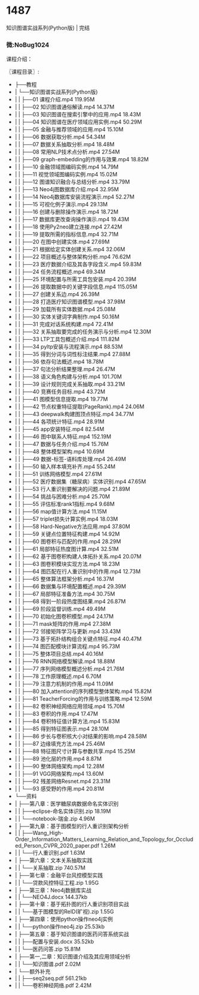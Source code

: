 # 1487
知识图谱实战系列(Python版) | 完结
### 微:NoBug1024 


课程介绍：

〖课程目录〗:     

- ├──教程  
- |   └──知识图谱实战系列(Python版)  
- |   |   ├──01 课程介绍.mp4  119.95M
- |   |   ├──02 知识图谱通俗解读.mp4  14.37M
- |   |   ├──03 知识图谱在搜索引擎中的应用.mp4  18.43M
- |   |   ├──04 知识图谱在医疗领域应用实例.mp4  50.29M
- |   |   ├──05 金融与推荐领域的应用.mp4  15.10M
- |   |   ├──06 数据获取分析.mp4  54.34M
- |   |   ├──07 数据关系抽取分析.mp4  18.48M
- |   |   ├──08 常用NLP技术点分析.mp4  27.54M
- |   |   ├──09 graph-embedding的作用与效果.mp4  18.82M
- |   |   ├──10 金融领域图编码实例.mp4  14.79M
- |   |   ├──11 视觉领域图编码实例.mp4  15.02M
- |   |   ├──12 图谱知识融合与总结分析.mp4  33.79M
- |   |   ├──13 Neo4j图数据库介绍.mp4  32.95M
- |   |   ├──14 Neo4j数据库安装流程演示.mp4  52.27M
- |   |   ├──15 可视化例子演示.mp4  29.13M
- |   |   ├──16 创建与删除操作演示.mp4  18.72M
- |   |   ├──17 数据库更改查询操作演示.mp4  19.43M
- |   |   ├──18 使用Py2neo建立连接.mp4  27.42M
- |   |   ├──19 提取所需的指标信息.mp4  32.71M
- |   |   ├──20 在图中创建实体.mp4  27.69M
- |   |   ├──21 根据给定实体创建关系.mp4  32.06M
- |   |   ├──22 项目概述与整体架构分析.mp4  76.62M
- |   |   ├──23 医疗数据介绍及其各字段含义.mp4  59.83M
- |   |   ├──24 任务流程概述.mp4  69.34M
- |   |   ├──25 环境配置与所需工具包安装.mp4  20.39M
- |   |   ├──26 提取数据中的关键字段信息.mp4  115.05M
- |   |   ├──27 创建关系边.mp4  26.39M
- |   |   ├──28 打造医疗知识图谱模型.mp4  37.98M
- |   |   ├──29 加载所有实体数据.mp4  25.08M
- |   |   ├──30 实体关键词字典制作.mp4  50.16M
- |   |   ├──31 完成对话系统构建.mp4  72.41M
- |   |   ├──32 关系抽取要完成的任务演示与分析.mp4  12.30M
- |   |   ├──33 LTP工具包概述介绍.mp4  111.82M
- |   |   ├──34 pyltp安装与流程演示.mp4  88.53M
- |   |   ├──35 得到分词与词性标注结果.mp4  27.88M
- |   |   ├──36 依存句法概述.mp4  18.78M
- |   |   ├──37 句法分析结果整理.mp4  26.47M
- |   |   ├──38 语义角色构建与分析.mp4  101.70M
- |   |   ├──39 设计规则完成关系抽取.mp4  33.21M
- |   |   ├──40 竞赛任务目标.mp4  43.72M
- |   |   ├──41 图模型信息提取.mp4  19.77M
- |   |   ├──42 节点权重特征提取(PageRank).mp4  24.06M
- |   |   ├──43 deepwalk构建图顶点特征.mp4  34.77M
- |   |   ├──44 各项统计特征.mp4  28.91M
- |   |   ├──45 app安装特征.mp4  82.54M
- |   |   ├──46 图中联系人特征.mp4  152.19M
- |   |   ├──47 数据与任务介绍.mp4  15.76M
- |   |   ├──48 整体模型架构.mp4  10.69M
- |   |   ├──49 数据-标签-语料库处理.mp4  26.49M
- |   |   ├──50 输入样本填充补齐.mp4  55.24M
- |   |   ├──51 训练网络模型.mp4  27.61M
- |   |   ├──52 医疗数据集（糖尿病）实体识别.mp4  47.65M
- |   |   ├──53 行人重识别要解决的问题.mp4  21.89M
- |   |   ├──54 挑战与困难分析.mp4  25.70M
- |   |   ├──55 评估标准rank1指标.mp4  9.68M
- |   |   ├──56 map值计算方法.mp4  11.15M
- |   |   ├──57 triplet损失计算实例.mp4  18.03M
- |   |   ├──58 Hard-Negative方法应用.mp4  37.80M
- |   |   ├──59 关键点位置特征构建.mp4  14.92M
- |   |   ├──60 图卷积与匹配的作用.mp4  28.29M
- |   |   ├──61 局部特征热度图计算.mp4  32.51M
- |   |   ├──62 基于图卷积构建人体拓扑关系.mp4  20.07M
- |   |   ├──63 图卷积模块实现方法.mp4  18.23M
- |   |   ├──64 图匹配在行人重识别中的作用.mp4  12.73M
- |   |   ├──65 整体算法框架分析.mp4  16.37M
- |   |   ├──66 数据集与环境配置概述.mp4  29.39M
- |   |   ├──67 局部特征准备方法.mp4  30.75M
- |   |   ├──68 得到一阶段热度图结果.mp4  26.87M
- |   |   ├──69 阶段监督训练.mp4  49.49M
- |   |   ├──70 初始化图卷积模型.mp4  24.17M
- |   |   ├──71 mask矩阵的作用.mp4  27.38M
- |   |   ├──72 邻接矩阵学习与更新.mp4  33.43M
- |   |   ├──73 基于拓扑结构组合关键点特征.mp4  40.47M
- |   |   ├──74 图匹配模块计算流程.mp4  95.73M
- |   |   ├──75 整体项目总结.mp4  40.16M
- |   |   ├──76 RNN网络模型解读.mp4  18.88M
- |   |   ├──77 序列网络模型概述分析.mp4  21.76M
- |   |   ├──78 工作原理概述.mp4  6.70M
- |   |   ├──79 注意力机制的作用.mp4  11.09M
- |   |   ├──80 加入attention的序列模型整体架构.mp4  15.82M
- |   |   ├──81 TeacherForcing的作用与训练策略.mp4  12.59M
- |   |   ├──82 卷积神经网络应用领域.mp4  15.70M
- |   |   ├──83 卷积的作用.mp4  17.47M
- |   |   ├──84 卷积特征值计算方法.mp4  15.83M
- |   |   ├──85 得到特征图表示.mp4  28.10M
- |   |   ├──86 步长与卷积核大小对结果的影响.mp4  28.58M
- |   |   ├──87 边缘填充方法.mp4  25.46M
- |   |   ├──88 特征图尺寸计算与参数共享.mp4  15.25M
- |   |   ├──89 池化层的作用.mp4  8.87M
- |   |   ├──90 整体网络架构.mp4  12.28M
- |   |   ├──91 VGG网络架构.mp4  13.60M
- |   |   ├──92 残差网络Resnet.mp4  23.31M
- |   |   └──93 感受野的作用.mp4  20.81M
- └──资料  
- |   ├──第八章：医学糖尿病数据命名实体识别  
- |   |   ├──eclipse-命名实体识别.zip  18.19M
- |   |   └──notebook-瑞金.zip  4.96M
- |   ├──第九章：基于图模型的行人重识别架构分析  
- |   |   ├──Wang_High-Order_Information_Matters_Learning_Relation_and_Topology_for_Occluded_Person_CVPR_2020_paper.pdf  1.26M
- |   |   └──行人重识别.pdf  1.63M
- |   ├──第六章：文本关系抽取实践  
- |   |   └──关系抽取.zip  740.57M
- |   ├──第七章：金融平台风控模型实践  
- |   |   └──贷款风控特征工程.zip  1.95G
- |   ├──第三章：Neo4j数据库实战  
- |   |   └──NEO4J.docx  144.37kb
- |   ├──第十章：基于拓扑图的行人重识别项目实战  
- |   |   └──基于图模型的ReID(旷视).zip  1.55G
- |   ├──第四章：使用python操作neo4j实例  
- |   |   └──python操作neo4j.zip  25.53kb
- |   ├──第五章：基于知识图谱的医药问答系统实战  
- |   |   ├──配置与安装.docx  35.52kb
- |   |   └──医药问答.zip  15.81M
- |   ├──第一,二章：知识图谱介绍及其应用领域分析  
- |   |   └──知识图谱.pdf  2.02M
- |   └──额外补充  
- |   |   ├──seq2seq.pdf  561.21kb
- |   |   └──卷积神经网络.pdf  2.42M
